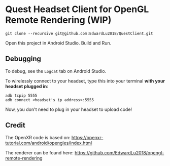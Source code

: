 # Quest Headset Client for OpenGL Remote Rendering (WIP)

```
git clone --recursive git@github.com:EdwardLu2018/QuestClient.git
```

Open this project in Android Studio. Build and Run.

## Debugging

To debug, see the `Logcat` tab on Android Studio.

To wirelessly connect to your headset, type this into your terminal __with your headset plugged in__:
```
adb tcpip 5555
adb connect <headset's ip address>:5555
```
Now, you don't need to plug in your headset to upload code!

## Credit
The OpenXR code is based on: https://openxr-tutorial.com/android/opengles/index.html

The renderer can be found here: https://github.com/EdwardLu2018/opengl-remote-rendering
